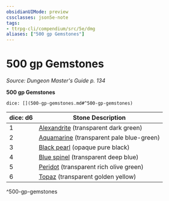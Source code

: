 ```yaml
---
obsidianUIMode: preview
cssclasses: json5e-note
tags:
- ttrpg-cli/compendium/src/5e/dmg
aliases: ["500 gp Gemstones"]
---
```

# 500 gp Gemstones
*Source: Dungeon Master's Guide p. 134* 

**500 gp Gemstones**

`dice: [](500-gp-gemstones.md#^500-gp-gemstones)`

| dice: d6 | Stone Description |
|----------|-------------------|
| 1 | [Alexandrite](3-Mechanics/CLI/items/alexandrite.md) (transparent dark green) |
| 2 | [Aquamarine](3-Mechanics/CLI/items/aquamarine.md) (transparent pale blue-green) |
| 3 | [Black pearl](3-Mechanics/CLI/items/black-pearl.md) (opaque pure black) |
| 4 | [Blue spinel](3-Mechanics/CLI/items/blue-spinel.md) (transparent deep blue) |
| 5 | [Peridot](3-Mechanics/CLI/items/peridot.md) (transparent rich olive green) |
| 6 | [Topaz](3-Mechanics/CLI/items/topaz.md) (transparent golden yellow) |
^500-gp-gemstones